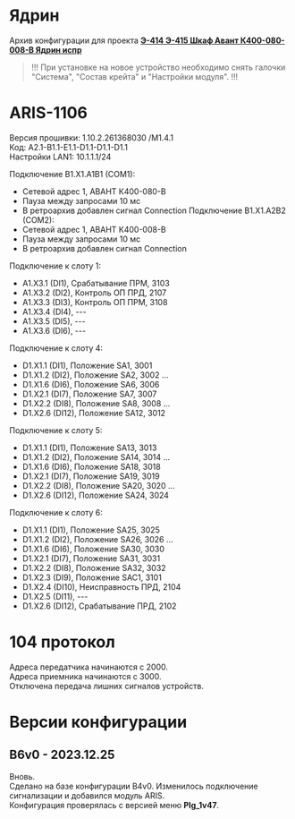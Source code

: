 ﻿Ядрин
=====

Архив конфигурации для проекта **[Э-414 Э-415 Шкаф Авант К400-080-008-В Ядрин испр](Э-414_Э-415_Шкаф_Авант_К400-080-008-В_Ядрин_испр.pdf)**

> !!! При установке на новое устройство необходимо снять галочки "Система", "Состав крейта" и "Настройки модуля". !!!


# ARIS-1106

Версия прошивки: 1.10.2.261368030 /M1.4.1  
Код: A2.1-B1.1-E1.1-D1.1-D1.1-D1.1  
Настройки LAN1: 10.1.1.1/24

Подключение B1.X1.A1B1 (COM1):
- Сетевой адрес 1, АВАНТ К400-080-В
- Пауза между запросами 10 мс
- В ретроархив добавлен сигнал Connection
Подключение B1.X1.A2B2 (COM2):
- Сетевой адрес 1, АВАНТ К400-008-В
- Пауза между запросами 10 мс
- В ретроархив добавлен сигнал Connection

Подключение к слоту 1:
- A1.X3.1 (DI1), Срабатывание ПРМ,   3103
- A1.X3.2 (DI2), Контроль ОП ПРД,    2107
- A1.X3.3 (DI3), Контроль ОП ПРМ,    3108
- A1.X3.4 (DI4), ---
- A1.X3.5 (DI5), ---
- A1.X3.6 (DI6), ---

Подключение к слоту 4:
- D1.X1.1 (DI1),  Положение SA1,     3001
- D1.X1.2 (DI2),  Положение SA2,     3002
...
- D1.X1.6 (DI6),  Положение SA6,     3006
- D1.X2.1 (DI7),  Положение SA7,     3007
- D1.X2.2 (DI8),  Положение SA8,     3008
...
- D1.X2.6 (DI12), Положение SA12,    3012

Подключение к слоту 5:
- D1.X1.1 (DI1),  Положение SA13,    3013
- D1.X1.2 (DI2),  Положение SA14,    3014
...
- D1.X1.6 (DI6),  Положение SA18,    3018
- D1.X2.1 (DI7),  Положение SA19,    3019
- D1.X2.2 (DI8),  Положение SA20,    3020
...
- D1.X2.6 (DI12), Положение SA24,    3024

Подключение к слоту 6:
- D1.X1.1 (DI1),  Положение SA25,    3025
- D1.X1.2 (DI2),  Положение SA26,    3026
...
- D1.X1.6 (DI6),  Положение SA30,    3030
- D1.X2.1 (DI7),  Положение SA31,    3031
- D1.X2.2 (DI8),  Положение SA32,    3032
- D1.X2.3 (DI9),  Положение SAC1,    3101
- D1.X2.4 (DI10), Неисправность ПРД, 2104
- D1.X2.5 (DI11), ---
- D1.X2.6 (DI12), Срабатывание ПРД,  2102


# 104 протокол

Адреса передатчика начинаются с 2000.  
Адреса приемника начинаются с 3000.  
Отключена передача лишних сигналов устройств.


# Версии конфигурации

## B6v0 - 2023.12.25

Вновь.  
Сделано на базе конфигурации B4v0. Изменилось подключение сигнализации и добавился модуль ARIS.  
Конфигурация проверялась с версией меню **PIg_1v47**.

